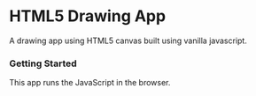 # HTML5 Drawing App
A drawing app using HTML5 canvas built using vanilla javascript.

### Getting Started
This app runs the JavaScript in the browser.
